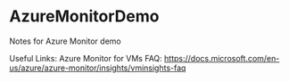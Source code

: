 # AzureMonitorDemo
Notes for Azure Monitor demo

Useful Links:
Azure Monitor for VMs FAQ: https://docs.microsoft.com/en-us/azure/azure-monitor/insights/vminsights-faq

